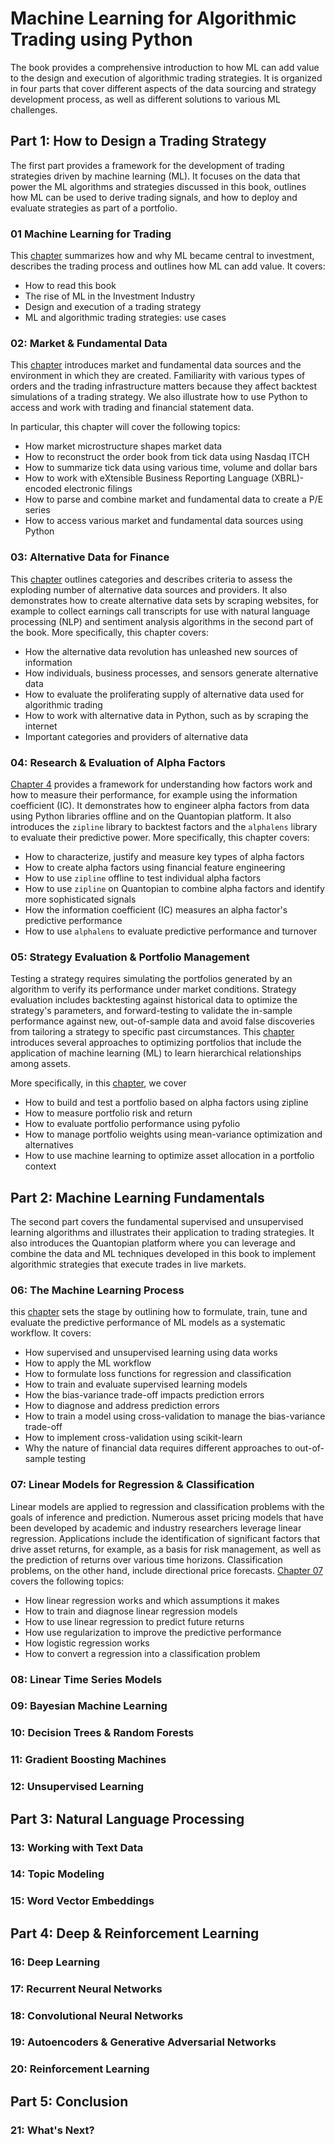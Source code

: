 # Machine Learning for Algorithmic Trading using Python

The book provides a comprehensive introduction to how ML can add value to the design and execution of algorithmic trading strategies. It is organized in four parts that cover different aspects of the data sourcing and strategy development process, as well as different solutions to various ML challenges.

## Part 1: How to Design a Trading Strategy

The first part provides a framework for the development of trading strategies driven by machine learning (ML). It focuses on the data that power the ML algorithms and strategies discussed in this book, outlines how ML can be used to derive trading signals, and how to deploy and evaluate strategies as part of a portfolio.

### 01 Machine Learning for Trading

This [chapter](01_machine_learning_for_trading) summarizes how and why ML became central to investment, describes the trading process and outlines how ML can add value. It covers:

- How to read this book
- The rise of ML in the Investment Industry 
- Design and execution of a trading strategy
- ML and algorithmic trading strategies: use cases

### 02: Market & Fundamental Data

This [chapter](02_market_and_fundamental_data) introduces market and fundamental data sources and the environment in which they are created. Familiarity with various types of orders and the trading infrastructure matters because they affect backtest simulations of a trading strategy. We also illustrate how to use Python to access and work with trading and financial statement data. 

In particular, this chapter will cover the following topics:
- How market microstructure shapes market data
- How to reconstruct the order book from tick data using Nasdaq ITCH 
- How to summarize tick data using various time, volume and dollar bars
- How to work with eXtensible Business Reporting Language (XBRL)-encoded electronic filings
- How to parse and combine market and fundamental data to create a P/E series
- How to access various market and fundamental data sources using Python


### 03: Alternative Data for Finance

This [chapter](02_market_and_fundamental_data) outlines categories and describes criteria to assess the exploding number of alternative data sources and providers. It also demonstrates how to create alternative data sets by scraping websites, for example to collect earnings call transcripts for use with natural language processing (NLP) and sentiment analysis algorithms in the second part of the book. More specifically, this chapter covers:

- How the alternative data revolution has unleashed new sources of information
- How individuals, business processes, and sensors generate alternative data
- How to evaluate the proliferating supply of alternative data used for algorithmic trading
- How to work with alternative data in Python, such as by scraping the internet
- Important categories and providers of alternative data

### 04: Research & Evaluation of Alpha Factors

[Chapter 4](04_alpha_factor_research) provides a framework for understanding how factors work and how to measure their performance, for example using the information coefficient (IC). It demonstrates how to engineer alpha factors from data using Python libraries offline and on the Quantopian platform. It also introduces the `zipline` library to backtest factors and the `alphalens` library to evaluate their predictive power. More specifically, this chapter covers:

- How to characterize, justify and measure key types of alpha factors
- How to create alpha factors using financial feature engineering
- How to use `zipline` offline to test individual alpha factors
- How to use `zipline` on Quantopian to combine alpha factors and identify more sophisticated signals
- How the information coefficient (IC) measures an alpha factor's predictive performance
- How to use `alphalens` to evaluate predictive performance and turnover
 

### 05: Strategy Evaluation & Portfolio Management

Testing a strategy requires simulating the portfolios generated by an algorithm to verify its performance under market conditions. Strategy evaluation includes backtesting against historical data to optimize the strategy's parameters, and forward-testing to validate the in-sample performance against new, out-of-sample data and avoid false discoveries from tailoring a strategy to specific past circumstances. This [chapter](05_strategy_evaluation) introduces several approaches to optimizing portfolios that include the application of machine learning (ML) to learn hierarchical relationships among assets. 

More specifically, in this [chapter](05_strategy_evaluation), we cover 
- How to build and test a portfolio based on alpha factors using zipline
- How to measure portfolio risk and return
- How to evaluate portfolio performance using pyfolio
- How to manage portfolio weights using mean-variance optimization and alternatives
- How to use machine learning to optimize asset allocation in a portfolio context


## Part 2: Machine Learning Fundamentals

The second part covers the fundamental supervised and unsupervised learning algorithms and illustrates their application to trading strategies. It also introduces the Quantopian platform where you can leverage and combine the data and ML techniques developed in this book to implement algorithmic strategies that execute trades in live markets.

### 06: The Machine Learning Process

this [chapter](06_machine_learning_process) sets the stage by outlining how to formulate, train, tune and evaluate the predictive performance of ML models as a systematic workflow. It covers:

- How supervised and unsupervised learning using data works
- How to apply the ML workflow
- How to formulate loss functions for regression and classification
- How to train and evaluate supervised learning models
- How the bias-variance trade-off impacts prediction errors
- How to diagnose and address prediction errors 
- How to train a model using cross-validation to manage the bias-variance trade-off 
- How to implement cross-validation using scikit-learn
- Why the nature of financial data requires different approaches to out-of-sample testing

### 07: Linear Models for Regression & Classification

Linear models are applied to regression and classification problems with the goals of inference and prediction. Numerous asset pricing models that have been developed by academic and industry researchers leverage linear regression. Applications include the identification of significant factors that drive asset returns, for example, as a basis for risk management, as well as the prediction of returns over various time horizons. Classification problems, on the other hand, include directional price forecasts. [Chapter 07](07_linear_models) covers the following topics:
- How linear regression works and which assumptions it makes
- How to train and diagnose linear regression models
- How to use linear regression to predict future returns
- How use regularization to improve the predictive performance
- How logistic regression works
- How to convert a regression into a classification problem

### 08: Linear Time Series Models
### 09: Bayesian Machine Learning
### 10: Decision Trees & Random Forests
### 11: Gradient Boosting Machines
### 12: Unsupervised Learning

## Part 3: Natural Language Processing

### 13:	Working with Text Data
### 14:	Topic Modeling
### 15:	Word Vector Embeddings

## Part 4: Deep & Reinforcement Learning

### 16:	Deep Learning
### 17:	Recurrent Neural Networks
### 18:	Convolutional Neural Networks
### 19:	Autoencoders & Generative Adversarial Networks
### 20:	Reinforcement Learning

## Part 5: Conclusion

### 21:	What's Next?
